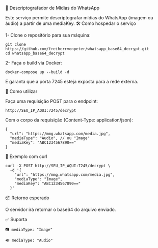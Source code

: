 🧩 Descriptografador de Mídias do WhatsApp

Este serviço permite descriptografar mídias do WhatsApp (imagem ou áudio) a partir de uma mediaKey.
🛠️ Como hospedar o serviço

1- Clone o repositório para sua máquina:

    git clone https://github.com/freiherrvonpeter/whatsapp_base64_decrypt.git
    cd whatsapp_base64_decrypt

2- Faça o build via Docker:

    docker-compose up --build -d
E garanta que a porta 7245 esteja exposta para a rede externa.


🚀 Como utilizar

Faça uma requisição POST para o endpoint:

    http://SEU_IP_AQUI:7245/decrypt

Com o corpo da requisição (Content-Type: application/json):

    {
      "url": "https://mmg.whatsapp.com/media.jpg",
      "mediaType": "Audio", // ou "Image"
      "mediaKey": "ABC1234567890=="
    }

🧪 Exemplo com curl

    curl -X POST http://SEU_IP_AQUI:7245/decrypt \
      -d '{
        "url": "https://mmg.whatsapp.com/media.jpg",
        "mediaType": "Image",
        "mediaKey": "ABC1234567890=="
      }'

📦 Retorno esperado

O servidor irá retornar o base64 do arquivo enviado.

✅ Suporta

    📷 mediaType: "Image"

    🔊 mediaType: "Audio"
